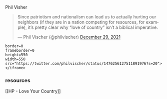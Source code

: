 Phil Visher 

<blockquote class="twitter-tweet"><p lang="en" dir="ltr">Since patriotism and nationalism can lead us to actually hurting our neighbors (if they are in a nation competing for resources, for example), it’s pretty clear why “love of country” isn’t a biblical imperative.</p>&mdash; Phil Vischer (@philvischer) <a href="https://twitter.com/philvischer/status/1476256127511891976?ref_src=twsrc%5Etfw">December 29, 2021</a></blockquote> <script async src="https://platform.twitter.com/widgets.js" charset="utf-8"></script>




```<iframe
border=0
frameborder=0
height=550
width=550  		
src="https://twitter.com/philvischer/status/1476256127511891976?s=20">
</iframe>
```





### resources
[[HP - Love Your Country]] 